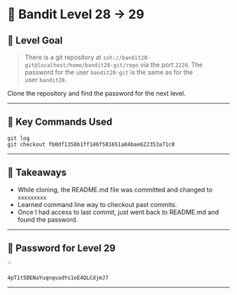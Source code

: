 # 🧭 Bandit Level 28 → 29

## 🎯 Level Goal
> There is a git repository at `ssh://bandit28-git@localhost/home/bandit28-git/repo` via the port `2220`. The password for the user `bandit28-git` is the same as for the user `bandit28`.

Clone the repository and find the password for the next level.

---
## 📂 Key Commands Used

```
git log
git checkout fb0df1358b1ff146f581651a84bae622353a71c0
```

---
## 🧠 Takeaways

- While cloning, the README.md file was committed and changed to `xxxxxxxxx`
- Learned command line way to checkout past commits.
- Once I had access to last commit, just went back to README.md and found the password.

---
## 🔐 Password for Level 29
``
```
4pT1t5DENaYuqnqvadYs1oE4QLCdjmJ7
```

---